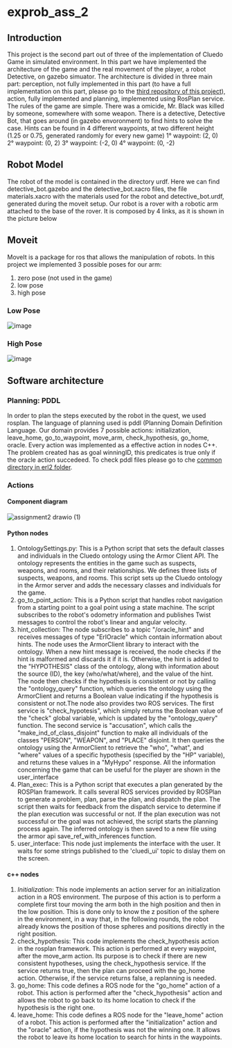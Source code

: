 # exprob_ass_2
## Introduction
This project is the second part out of three of the implementation of Cluedo Game in simulated environment. In this part we have implemented the architecture of the game and the real movement of the player, a robot Detective, on gazebo simuator. The architecture is divided in three main part: perception, not fully implemented in this part (to have a full implementation on this part, please go to the [third repository of this project](https://github.com/IleD94/exprob_ass_3)), action, fully implemented and planning, implemented using RosPlan service.
The rules of the game are simple. There was a omicide, Mr. Black was killed by someone, somewhere with some weapon. There is a detective, Detective Bot, that goes around (in gazebo envoronment) to find hints to solve the case. Hints can be found in 4 different waypoints, at two different height (1.25 or 0.75, generated randomly for every new game)
1° waypoint: (2, 0)
2° waypoint: (0, 2)
3° waypoint: (-2, 0)
4° waypoint: (0, -2)


## Robot Model
The robot of the model is contained in the directory urdf. Here we can find detective_bot.gazebo and the detective_bot.xacro files, the file materials.xacro with the materials used for the robot and detective_bot.urdf, generated during the moveit setup. Our robot is a rover with a robotic arm attached to the base of the rover. It is composed by 4 links, as it is shown in the picture below

## Moveit
MoveIt is a package for ros that allows the manipulation of robots. In this project we implemented 3 possible poses for our arm:
1. zero pose (not used in the game)
2. low pose
3. high pose

### Low Pose
![image](https://user-images.githubusercontent.com/80365922/222974351-128022c2-2342-4b85-9b13-b579ded853a8.png)

### High Pose 
![image](https://user-images.githubusercontent.com/80365922/222974511-488c4f61-0809-4cb0-9054-f7acbe363991.png)

## Software architecture

### Planning: PDDL
In order to plan the steps executed by the robot in the quest, we used rosplan. The language of planning used is pddl (Planning Domain Definition Language.
Our domain provides 7 possible actions: initialization, leave_home, go_to_waypoint, move_arm, check_hypothesis, go_home, oracle.
Every action was implemented as a effective action in nodes C++.
The problem created has as goal winningID, this predicates is true only if the oracle action succedeed. To check pddl files please go to che [common directory in erl2 folder](https://github.com/IleD94/exprob_ass_2/tree/main/erl2/common).

### Actions
#### Component diagram
![assignment2 drawio (1)](https://user-images.githubusercontent.com/80365922/222974962-08f5ed90-4058-4150-a64a-a76b3e9c7aa5.png)
#### Python nodes
1. OntologySettings.py: This is a Python script that sets the default classes and individuals in the Cluedo ontology using the Armor Client API. The ontology represents the entities in the game such as suspects, weapons, and rooms, and their relationships. We defines three lists of suspects, weapons, and rooms. This script sets up the Cluedo ontology in the Armor server and adds the necessary classes and individuals for the game.
2. go_to_point_action: This is a Python script that handles robot navigation from a starting point to a goal point using a state machine. The script subscribes to the robot's odometry information and publishes Twist messages to control the robot's linear and angular velocity.
3. hint_collection: The node subscribes to a topic "/oracle_hint" and receives messages of type "ErlOracle" which contain information about hints. The node uses the ArmorClient library to interact with the ontology.
When a new hint message is received, the node checks if the hint is malformed and discards it if it is. Otherwise, the hint is added to the "HYPOTHESIS" class of the ontology, along with information about the source (ID), the key (who/what/where), and the value of the hint. The node then checks if the hypothesis is consistent or not by calling the "ontology_query" function, which queries the ontology using the ArmorClient and returns a Boolean value indicating if the hypothesis is consistent or not.The node also provides two ROS services. The first service is "check_hypotesis", which simply returns the Boolean value of the "check" global variable, which is updated by the "ontology_query" function. The second service is "accusation", which calls the "make_ind_of_class_disjoint" function to make all individuals of the classes "PERSON", "WEAPON", and "PLACE" disjoint. It then queries the ontology using the ArmorClient to retrieve the "who", "what", and "where" values of a specific hypothesis (specified by the "HP" variable), and returns these values in a "MyHypo" response.
All the information concerning the game that can be useful for the player are shown in the user_interface
4. Plan_exec: This is a Python script that executes a plan generated by the ROSPlan framework. It calls several ROS services provided by ROSPlan to generate a problem, plan, parse the plan, and dispatch the plan. The script then waits for feedback from the dispatch service to determine if the plan execution was successful or not. If the plan execution was not successful or the goal was not achieved, the script starts the planning process again. The inferred ontology is then saved to a new file using the armor api save_ref_with_inferences function.
5. user_interface: This node just implements the interface with the user. It waits for some strings published to the 'cluedi_ui' topic to dislay them on the screen.
#### c++ nodes
1. *Initialization*: This node implements an action server for an initialization action in a ROS environment. The purpose of this action is to perform a complete first tour moving the arm both in the high position and then in the low position. This is done only to know the z position of the sphere in the environment, in a way that, in the following rounds, the robot already knows the position of those spheres and positions directly in the right position.
2. check_hypothesis: This code implements the check_hypothesis action in the rosplan framework. This action is performed at every waypoint, after the move_arm action. Its purpose is to check if there are new consistent hypotheses, using the check_hypothesis service. If the service returns true, then the plan can proceed with the go_home action. Otherwise, if the service returns false, a replanning is needed.
3. go_home: This code defines a ROS node for the "go_home" action of a robot. This action is performed after the "check_hypothesis" action and allows the robot to go back to its home location to check if the hypothesis is the right one.
4. leave_home: This code defines a ROS node for the "leave_home" action of a robot. This action is performed after the "initialization" action and  the "oracle" action, if the hypothesis was not the winning one. It allows the robot to leave its home location to search for hints in the waypoints.
